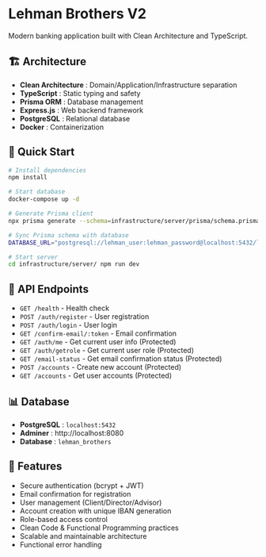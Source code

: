 # Lehman Brothers V2

Modern banking application built with Clean Architecture and TypeScript.

## 🏗️ Architecture

- **Clean Architecture** : Domain/Application/Infrastructure separation
- **TypeScript** : Static typing and safety
- **Prisma ORM** : Database management
- **Express.js** : Web backend framework
- **PostgreSQL** : Relational database
- **Docker** : Containerization

## 🚀 Quick Start

```bash
# Install dependencies
npm install

# Start database
docker-compose up -d

# Generate Prisma client
npx prisma generate --schema=infrastructure/server/prisma/schema.prisma

# Sync Prisma schema with database
DATABASE_URL="postgresql://lehman_user:lehman_password@localhost:5432/lehman_brothers" npx prisma db push --schema=infrastructure/server/prisma/schema.prisma

# Start server
cd infrastructure/server/ npm run dev
```

## 🔐 API Endpoints

- `GET /health` - Health check
- `POST /auth/register` - User registration
- `POST /auth/login` - User login
- `GET /confirm-email/:token` - Email confirmation
- `GET /auth/me` - Get current user info (Protected)
- `GET /auth/getrole` - Get current user role (Protected)
- `GET /email-status` - Get email confirmation status (Protected)
- `POST /accounts` - Create new account (Protected)
- `GET /accounts` - Get user accounts (Protected)

## 📊 Database

- **PostgreSQL** : `localhost:5432`
- **Adminer** : http://localhost:8080
- **Database** : `lehman_brothers`

## 🎯 Features

- Secure authentication (bcrypt + JWT)
- Email confirmation for registration
- User management (Client/Director/Advisor)
- Account creation with unique IBAN generation
- Role-based access control
- Clean Code & Functional Programming practices
- Scalable and maintainable architecture
- Functional error handling